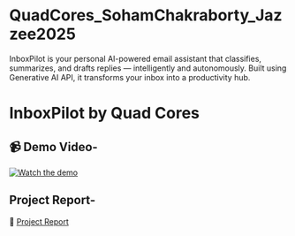 # QuadCores_SohamChakraborty_Jazzee2025
InboxPilot is your personal AI-powered email assistant that classifies, summarizes, and drafts replies — intelligently and autonomously. Built using Generative AI API, it transforms your inbox into a productivity hub.

# InboxPilot by Quad Cores

## 📹 Demo Video- <br>
[![Watch the demo](https://img.youtube.com/vi/8CiVJF3lSUU/hqdefault.jpg)](https://www.youtube.com/watch?v=8CiVJF3lSUU)

## Project Report- <br>
📄 [Project Report](./QuadCores_SohamChakraborty_Jazzzee2025_Document.pdf)
